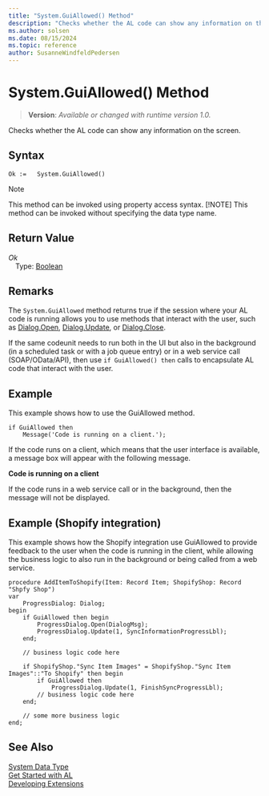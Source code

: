 ```yaml
---
title: "System.GuiAllowed() Method"
description: "Checks whether the AL code can show any information on the screen."
ms.author: solsen
ms.date: 08/15/2024
ms.topic: reference
author: SusanneWindfeldPedersen
---
```

[//]: # (START>DO_NOT_EDIT)
[//]: # (IMPORTANT:Do not edit any of the content between here and the END>DO_NOT_EDIT.)
[//]: # (Any modifications should be made in the .xml files in the ModernDev repo.)
# System.GuiAllowed() Method
> **Version**: _Available or changed with runtime version 1.0._

Checks whether the AL code can show any information on the screen.


## Syntax
```AL
Ok :=   System.GuiAllowed()
```
> [!NOTE]
> This method can be invoked using property access syntax.
> [!NOTE]
> This method can be invoked without specifying the data type name.

## Return Value
*Ok*  
&emsp;Type: [Boolean](../boolean/boolean-data-type.md)  



[//]: # (IMPORTANT: END>DO_NOT_EDIT)

## Remarks

The `System.GuiAllowed` method returns true if the session where your AL code is running allows you to use methods that interact with the user, such as [Dialog.Open](../dialog/dialog-open-method.md), [Dialog.Update](../dialog/dialog-update-method.md), or [Dialog.Close](../dialog/dialog-close-method.md).

If the same codeunit needs to run both in the UI but also in the background (in a scheduled task or with a job queue entry) or in a web service call (SOAP/OData/API), then use `if GuiAllowed() then` calls to encapsulate AL code that interact with the user.

## Example  

This example shows how to use the GuiAllowed method.  

```AL
if GuiAllowed then  
    Message('Code is running on a client.');  
```  

 If the code runs on a client, which means that the user interface is available, a message box will appear with the following message.  

 **Code is running on a client**  

If the code runs in a web service call or in the background, then the message will not be displayed.  

## Example (Shopify integration)

This example shows how the Shopify integration use GuiAllowed to provide feedback to the user when the code is running in the client, while allowing the business logic to also run in the background or being called from a web service.

```AL
procedure AddItemToShopify(Item: Record Item; ShopifyShop: Record "Shpfy Shop")
var
    ProgressDialog: Dialog;
begin
    if GuiAllowed then begin
        ProgressDialog.Open(DialogMsg);
        ProgressDialog.Update(1, SyncInformationProgressLbl);
    end;

    // business logic code here

    if ShopifyShop."Sync Item Images" = ShopifyShop."Sync Item Images"::"To Shopify" then begin
        if GuiAllowed then
            ProgressDialog.Update(1, FinishSyncProgressLbl);
        // business logic code here
    end;

    // some more business logic
end;
```  


## See Also

[System Data Type](system-data-type.md)  
[Get Started with AL](../../devenv-get-started.md)  
[Developing Extensions](../../devenv-dev-overview.md)
